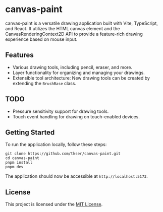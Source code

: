 # canvas-paint

canvas-paint is a versatile drawing application built with Vite, TypeScript, and React.
It utilizes the HTML canvas element and the CanvasRenderingContext2D API to provide a feature-rich drawing experience based on mouse input.

## Features

-   Various drawing tools, including pencil, eraser, and more.
-   Layer functionality for organizing and managing your drawings.
-   Extensible tool architecture: New drawing tools can be created by extending the `BrushBase` class.

## TODO

-   Pressure sensitivity support for drawing tools.
-   Touch event handling for drawing on touch-enabled devices.

## Getting Started

To run the application locally, follow these steps:

```shell
git clone https://github.com/tkser/canvas-paint.git
cd canvas-paint
pnpm install
pnpm dev
```

The application should now be accessible at `http://localhost:5173`.

## License

This project is licensed under the [MIT License](LICENSE).
